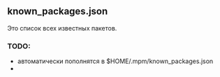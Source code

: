 
## known_packages.json
Это список всех известных пакетов.

### TODO:
* автоматически пополнятся в $HOME/.mpm/known_packages.json
* 